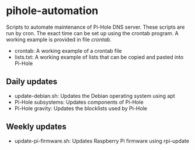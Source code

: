 # pihole-automation
Scripts to automate maintenance of Pi-Hole DNS server. These scripts are run by cron. The exact time can be set up using the crontab program. A working example is provided in file *crontab*.
- crontab: A working example of a crontab file
- lists.txt: A working example of lists that can be copied and pasted into Pi-Hole

## Daily updates
- update-debian.sh: Updates the Debian operating system using apt
- Pi-Hole subsystems: Updates components of Pi-Hole
- Pi-Hole gravity: Updates the blocklists used by Pi-Hole

## Weekly updates
- update-pi-firmware.sh: Updates Raspberry Pi firmware using rpi-update
